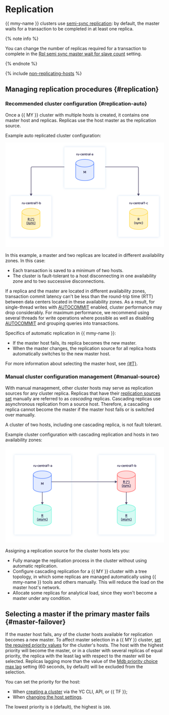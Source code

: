 # Replication

{{ mmy-name }} clusters use [semi-sync replication](https://dev.mysql.com/doc/refman/5.7/en/replication-semisync.html): by default, the master waits for a transaction to be completed in at least one replica.

{% note info %}

You can change the number of replicas required for a transaction to complete in the [Rpl semi sync master wait for slave count](settings-list.md#setting-rpl-wait-slave-count) setting.

{% endnote %}

{% include [non-replicating-hosts](../../_includes/mdb/non-replicating-hosts.md) %}

## Managing replication procedures {#replication}

### Recommended cluster configuration {#replication-auto}

Once a {{ MY }} cluster with multiple hosts is created, it contains one master host and replicas. Replicas use the host master as the replication source.

Example auto replicated cluster configuration:

![image](../../_assets/mdb/mmy-replicas-auto.svg)

In this example, a master and two replicas are located in different availability zones. In this case:

* Each transaction is saved to a minimum of two hosts.
* The cluster is fault-tolerant to a host disconnecting in one availability zone and to two successive disconnections.

If a replica and the master are located in different availability zones, transaction commit latency can't be less than the round-trip time (RTT) between data centers located in these availability zones. As a result, for single-thread writes with [AUTOCOMMIT](https://dev.mysql.com/doc/refman/8.0/en/server-system-variables.html#sysvar_autocommit) enabled, cluster performance may drop considerably. For maximum performance, we recommend using several threads for write operations where possible as well as disabling [AUTOCOMMIT](https://dev.mysql.com/doc/refman/8.0/en/commit.html) and grouping queries into transactions.

Specifics of automatic replication in {{ mmy-name }}:

* If the master host fails, its replica becomes the new master.
* When the master changes, the replication source for all replica hosts automatically switches to the new master host.

For more information about selecting the master host, see [{#T}](#master-failover).

### Manual cluster configuration management {#manual-source}

With manual management, other cluster hosts may serve as replication sources for any cluster replica. Replicas that have their [replication sources set](../operations/hosts.md#update) manually are referred to as _cascading_ replicas. Cascading replicas use asynchronous replication from a source host. Therefore, a cascading replica cannot become the master if the master host fails or is switched over manually.

A cluster of two hosts, including one cascading replica, is not fault tolerant.

Example cluster configuration with cascading replication and hosts in two availability zones:

![image](../../_assets/mdb/mmy-cascade-replicas.svg)

Assigning a replication source for the cluster hosts lets you:

- Fully manage the replication process in the cluster without using automatic replication.
- Configure cascading replication for a {{ MY }} cluster with a tree topology, in which some replicas are managed automatically using {{ mmy-name }} tools and others manually. This will reduce the load on the master host's network.
- Allocate some replicas for analytical load, since they won't become a master under any condition.

## Selecting a master if the primary master fails {#master-failover}

If the master host fails, any of the cluster hosts available for replication becomes a new master. To affect master selection in a {{ MY }} cluster, [set the required priority values](../operations/hosts.md#update) for the cluster's hosts. The host with the highest priority will become the master, or in a cluster with several replicas of equal priority, the replica with the least lag with respect to the master will be selected. Replicas lagging more than the value of the [Mdb priority choice max lag](settings-list.md#setting-mdb-priority-choice-max-lag) setting (60 seconds, by default) will be excluded from the selection.

You can set the priority for the host:

* When [creating a cluster](../operations/cluster-create.md) via the YC CLI, API, or {{ TF }};
* When [changing the host settings](../operations/hosts.md#update).

The lowest priority is `0` (default), the highest is `100`.
